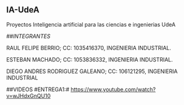 ## IA-UdeA

Proyectos Inteligencia artificial para las ciencias e ingenierias UdeA

##*INTEGRANTES*

RAUL FELIPE BERRIO; CC: 1035416370, INGENIERIA INDUSTRIAL.



ESTEBAN MACHADO; CC: 1053836332, INGENIERIA INDUSTRIAL.



DIEGO ANDRES RODRIGUEZ GALEANO; CC: 106121295, INGENIERIA INDUSTRIAL





##VIDEOS
#ENTREGA1:# https://www.youtube.com/watch?v=wJHdxGnQU10
